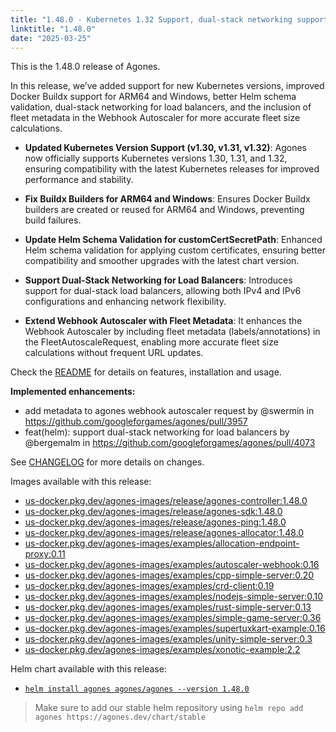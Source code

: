 ```yaml
---
title: "1.48.0 - Kubernetes 1.32 Support, dual-stack networking support, bug fixes and more!"
linktitle: "1.48.0"
date: "2025-03-25"
---
```


This is the 1.48.0 release of Agones.

In this release, we’ve added support for new Kubernetes versions, improved Docker Buildx support for ARM64 and Windows, better Helm schema validation, dual-stack networking for load balancers, and the inclusion of fleet metadata in the Webhook Autoscaler for more accurate fleet size calculations.

- **Updated Kubernetes Version Support (v1.30, v1.31, v1.32)**: Agones now officially supports Kubernetes versions 1.30, 1.31, and 1.32, ensuring compatibility with the latest Kubernetes releases for improved performance and stability.

- **Fix Buildx Builders for ARM64 and Windows**: Ensures Docker Buildx builders are created or reused for ARM64 and Windows, preventing build failures.

- **Update Helm Schema Validation for customCertSecretPath**: Enhanced Helm schema validation for applying custom certificates, ensuring better compatibility and smoother upgrades with the latest chart version.

- **Support Dual-Stack Networking for Load Balancers**: Introduces support for dual-stack load balancers, allowing both IPv4 and IPv6 configurations and enhancing network flexibility.

- **Extend Webhook Autoscaler with Fleet Metadata**: It enhances the Webhook Autoscaler by including fleet metadata (labels/annotations) in the FleetAutoscaleRequest, enabling more accurate fleet size calculations without frequent URL updates.

Check the <a href="https://github.com/googleforgames/agones/tree/release-1.48.0" >README</a> for details on features, installation and usage.

**Implemented enhancements:**
- add metadata to agones webhook autoscaler request by @swermin in https://github.com/googleforgames/agones/pull/3957
- feat(helm): support dual-stack networking for load balancers by @bergemalm in https://github.com/googleforgames/agones/pull/4073

See <a href="https://github.com/googleforgames/agones/blob/release-1.48.0/CHANGELOG.md" >CHANGELOG</a> for more details on changes.

Images available with this release:

- [us-docker.pkg.dev/agones-images/release/agones-controller:1.48.0](https://us-docker.pkg.dev/agones-images/release/agones-controller:1.48.0)
- [us-docker.pkg.dev/agones-images/release/agones-sdk:1.48.0](https://us-docker.pkg.dev/agones-images/release/agones-sdk:1.48.0)
- [us-docker.pkg.dev/agones-images/release/agones-ping:1.48.0](https://us-docker.pkg.dev/agones-images/release/agones-ping:1.48.0)
- [us-docker.pkg.dev/agones-images/release/agones-allocator:1.48.0](https://us-docker.pkg.dev/agones-images/release/agones-allocator:1.48.0)
- [us-docker.pkg.dev/agones-images/examples/allocation-endpoint-proxy:0.11](https://us-docker.pkg.dev/agones-images/examples/allocation-endpoint-proxy:0.11)
- [us-docker.pkg.dev/agones-images/examples/autoscaler-webhook:0.16](https://us-docker.pkg.dev/agones-images/examples/autoscaler-webhook:0.16)
- [us-docker.pkg.dev/agones-images/examples/cpp-simple-server:0.20](https://us-docker.pkg.dev/agones-images/examples/cpp-simple-server:0.20)
- [us-docker.pkg.dev/agones-images/examples/crd-client:0.19](https://us-docker.pkg.dev/agones-images/examples/crd-client:0.19)
- [us-docker.pkg.dev/agones-images/examples/nodejs-simple-server:0.10](https://us-docker.pkg.dev/agones-images/examples/nodejs-simple-server:0.10)
- [us-docker.pkg.dev/agones-images/examples/rust-simple-server:0.13](https://us-docker.pkg.dev/agones-images/examples/rust-simple-server:0.13)
- [us-docker.pkg.dev/agones-images/examples/simple-game-server:0.36](https://us-docker.pkg.dev/agones-images/examples/simple-game-server:0.36)
- [us-docker.pkg.dev/agones-images/examples/supertuxkart-example:0.16](https://us-docker.pkg.dev/agones-images/examples/supertuxkart-example:0.16)
- [us-docker.pkg.dev/agones-images/examples/unity-simple-server:0.3](https://us-docker.pkg.dev/agones-images/examples/unity-simple-server:0.3)
- [us-docker.pkg.dev/agones-images/examples/xonotic-example:2.2](https://us-docker.pkg.dev/agones-images/examples/xonotic-example:2.2)

Helm chart available with this release:

- <a href="https://agones.dev/chart/stable/agones-1.48.0.tgz" >
  <code>helm install agones agones/agones --version 1.48.0</code></a>

> Make sure to add our stable helm repository using `helm repo add agones https://agones.dev/chart/stable`